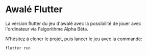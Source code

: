# Awalé Flutter

La version flutter du jeu d'awalé avec la possibilité de jouer avec l'ordinateur via l'algorithme Alpha Béta.

N'hésitez à cloner le projet, puis lancer le jeu avec la commande:

```
flutter run
```
